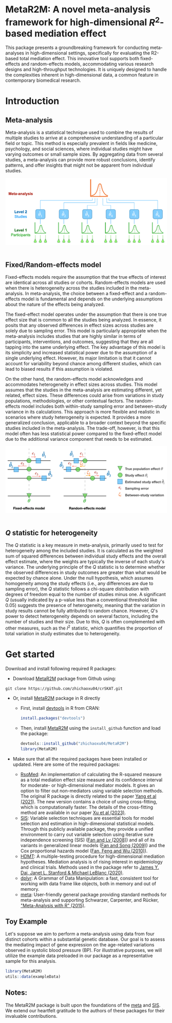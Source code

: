 # MetaR2M: A novel meta-analysis framework for high-dimensional $R^2$-based mediation effect

This package presents a groundbreaking framework for conducting meta-analyses in high-dimensional settings, specifically for evaluating the R2-based total mediation effect. This innovative tool supports both fixed-effects and random-effects models, accommodating various research designs and high-throughput technologies. It is uniquely designed to handle the complexities inherent in high-dimensional data, a common feature in contemporary biomedical research.

# Introduction
## Meta-analysis
Meta-analysis is a statistical technique used to combine the results of multiple studies to arrive at a comprehensive understanding of a particular field or topic. This method is especially prevalent in fields like medicine, psychology, and social sciences, where individual studies might have varying outcomes or small sample sizes. By aggregating data from several studies, a meta-analysis can provide more robust conclusions, identify patterns, and offer insights that might not be apparent from individual studies. 
<div align="center"><img src="man/Figure/MetaAnalysis.png" ></div>
</br>

## Fixed/Random-effects model
Fixed-effects models require the assumption that the true effects of interest are identical across all studies or cohorts. Random-effects models are used when there is heterogeneity across the studies included in the meta-analysis. In meta-analysis, the choice between a fixed-effect and a random-effects model is fundamental and depends on the underlying assumptions about the nature of the effects being analyzed.

The fixed-effect model operates under the assumption that there is one true effect size that is common to all the studies being analyzed. In essence, it posits that any observed differences in effect sizes across studies are solely due to sampling error. This model is particularly appropriate when the meta-analysis includes studies that are highly similar in terms of participants, interventions, and outcomes, suggesting that they are all tapping into the same underlying effect. The key advantage of this model is its simplicity and increased statistical power due to the assumption of a single underlying effect. However, its major limitation is that it cannot account for variability beyond chance among different studies, which can lead to biased results if this assumption is violated.

On the other hand, the random-effects model acknowledges and accommodates heterogeneity in effect sizes across studies. This model assumes that the studies in the meta-analysis are estimating different, yet related, effect sizes. These differences could arise from variations in study populations, methodologies, or other contextual factors. The random-effects model includes both within-study sampling error and between-study variance in its calculations. This approach is more flexible and realistic in scenarios where study heterogeneity is expected. It provides a more generalized conclusion, applicable to a broader context beyond the specific studies included in the meta-analysis. The trade-off, however, is that this model often has less statistical power compared to the fixed-effect model due to the additional variance component that needs to be estimated.

<div align="center"><img src="man/Figure/FRmodels.png" ></div>
</br>

## $Q$ statistic for heterogeneity
The $Q$ statistic is a key measure in meta-analysis, primarily used to test for heterogeneity among the included studies. It is calculated as the weighted sum of squared differences between individual study effects and the overall effect estimate, where the weights are typically the inverse of each study's variance. The underlying principle of the $Q$ statistic is to determine whether the observed differences in study outcomes are greater than what would be expected by chance alone. Under the null hypothesis, which assumes homogeneity among the study effects (i.e., any differences are due to sampling error), the $Q$ statistic follows a chi-square distribution with degrees of freedom equal to the number of studies minus one. A significant $Q$ (usually indicated by a p-value less than a conventional threshold like 0.05) suggests the presence of heterogeneity, meaning that the variation in study results cannot be fully attributed to random chance. However,  $Q$'s power to detect heterogeneity depends on several factors, including the number of studies and their size. Due to this, $Q$ is often complemented with other measures, such as the $I^2$ statistic, which quantifies the proportion of total variation in study estimates due to heterogeneity.

# Get started
Download and install following required R packages:

- Download [MetaR2M](https://github.com/zhichaoxu04/MetaR2M) package from Github using:

<!-- -->

    git clone https://github.com/zhichaoxu04/crSKAT.git

- Or, install [MetaR2M](https://github.com/zhichaoxu04/MetaR2M) package in R directly

  - First, install [devtools](https://devtools.r-lib.org) in R from CRAN:
    ``` r
    install.packages("devtools")
    ```
  - Then, install [MetaR2M](https://github.com/zhichaoxu04/MetaR2M) using the `install_github` function and load the package:
    ``` r
    devtools::install_github("zhichaoxu04/MetaR2M")
    library(MetaR2M)
    ```
- Make sure that all the required packages have been installed or updated. Here are some of the required packages:
  - [RsqMed](https://cran.r-project.org/web/packages/RsqMed/index.html): An implementation of calculating the R-squared measure as a total mediation effect size measure and its confidence interval for moderate- or high-dimensional mediator models. It gives an option to filter out non-mediators using variable selection methods. The original R package is directly related to the paper [Yang et al (2021)](https://pubmed.ncbi.nlm.nih.gov/34425752/). The new version contains a choice of using cross-fitting, which is computationally faster. The details of the cross-fitting method are available in our paper [Xu et al (2023)](https://www.ncbi.nlm.nih.gov/pmc/articles/PMC9934518/).
  - [SIS](https://cran.r-project.org/web/packages/SIS/index.html): Variable selection techniques are essential tools for model selection and estimation in high-dimensional statistical models. Through this publicly available package, they provide a unified environment to carry out variable selection using iterative sure independence screening (SIS) ([Fan and Lv (2008)](https://academic.oup.com/jrsssb/article/70/5/849/7109492)) and all of its variants in generalized linear models ([Fan and Song (2009)](https://projecteuclid.org/journals/annals-of-statistics/volume-38/issue-6/Sure-independence-screening-in-generalized-linear-models-with-NP-dimensionality/10.1214/10-AOS798.full)) and the Cox proportional hazards model ([Fan, Feng and Wu (2010)](https://projecteuclid.org/ebooks/institute-of-mathematical-statistics-collections/Borrowing-Strength--Theory-Powering-Applications--A-Festschrift-for/chapter/High-dimensional-variable-selection-for-Coxs-proportional-hazards-model/10.1214/10-IMSCOLL606)).
  - [HDMT](https://cran.r-project.org/web/packages/HDMT/index.html): A multiple-testing procedure for high-dimensional mediation hypotheses. Mediation analysis is of rising interest in epidemiology and clinical trials. Methods used in the package refer to [James Y. Dai, Janet L. Stanford & Michael LeBlanc (2020)](https://www.tandfonline.com/doi/full/10.1080/01621459.2020.1765785).
  - [dplyr](https://cran.r-project.org/web/packages/dplyr/index.html): A Grammar of Data Manipulation: a fast, consistent tool for working with data frame like objects, both in memory and out of memory.
  - [meta](https://cran.r-project.org/web/packages/meta/index.html): User-friendly general package providing standard methods for meta-analysis and supporting Schwarzer, Carpenter, and Rücker, ["Meta-Analysis with R" (2015)](https://link.springer.com/book/10.1007/978-3-319-21416-0).

## Toy Example

Let's suppose we aim to perform a meta-analysis using data from four distinct cohorts within a substantial genetic database. Our goal is to assess the mediating impact of gene expression on the age-related variations observed in systolic blood pressure (BP). For illustrative purposes, we will utilize the example data preloaded in our package as a representative sample for this analysis.

```r
library(MetaR2M)
utils::data(exampleData)
```
## Notes:

The MetaR2M package is built upon the foundations of the [meta](https://cran.r-project.org/web/packages/meta/index.html) and [SIS](https://cran.r-project.org/web/packages/SIS/index.html). We extend our heartfelt gratitude to the authors of these packages for their invaluable contributions.
